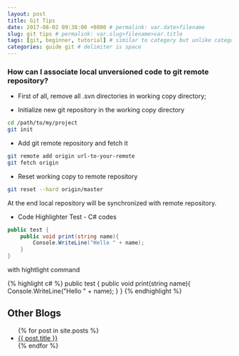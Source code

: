 ```yaml
---
layout: post
title: Git Tips
date: 2017-08-02 09:38:00 +0800 # permalink: var.date>filename
slug: git tips # permalink: var.slug>filename>var.title
tags: [git, beginner, tutorial] # similar to category but unlike category will put on spec paths/folders (tag doesn't)
categories: guide git # delimiter is space
---
```


### How can I associate local unversioned code to git remote repository?

- First of all, remove all .svn directories in working copy directory;

- Initialize new git repository in the working copy directory
 
```bash
cd /path/to/my/project
git init
```

- Add git remote repository and fetch it

```bash 
git remote add origin url-to-your-remote
git fetch origin
```

- Reset working copy to remote repository
 
```bash
git reset --hard origin/master
```

At the end local repository will be synchronized with remote repository.


- Code Highlighter Test - C# codes

```c#
public test {
    public void print(string name){
        Console.WriteLine("Hello " + name);
    }
}
```

with hightlight command

{% highlight c# %}
public test {
    public void print(string name){
        Console.WriteLine("Hello " + name);
    }
}
{% endhighlight %}


## Other Blogs
<ul>
  {% for post in site.posts %}
    <li>
      <a href="{{ post.url }}">{{ post.title }}</a>
    </li>
  {% endfor %}
</ul>
